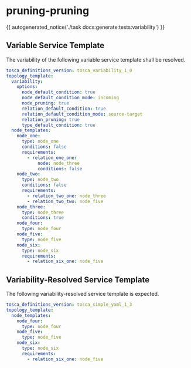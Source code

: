 # pruning-pruning

{{ autogenerated_notice('./task docs:generate:tests:variability') }}


## Variable Service Template

The variability of the following variable service template shall be resolved.

```yaml linenums="1"
tosca_definitions_version: tosca_variability_1_0
topology_template:
  variability:
    options:
      node_default_condition: true
      node_default_condition_mode: incoming
      node_pruning: true
      relation_default_condition: true
      relation_default_condition_mode: source-target
      relation_pruning: true
      type_default_condition: true
  node_templates:
    node_one:
      type: node_one
      conditions: false
      requirements:
        - relation_one_one:
            node: node_three
            conditions: false
    node_two:
      type: node_two
      conditions: false
      requirements:
        - relation_two_one: node_three
        - relation_two_two: node_five
    node_three:
      type: node_three
      conditions: true
    node_four:
      type: node_four
    node_five:
      type: node_five
    node_six:
      type: node_six
      requirements:
        - relation_six_one: node_five
```




## Variability-Resolved Service Template

The following variability-resolved service template is expected.

```yaml linenums="1"
tosca_definitions_version: tosca_simple_yaml_1_3
topology_template:
  node_templates:
    node_four:
      type: node_four
    node_five:
      type: node_five
    node_six:
      type: node_six
      requirements:
        - relation_six_one: node_five
```

